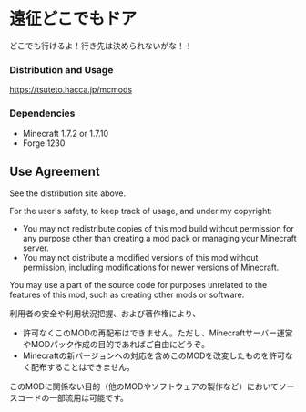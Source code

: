 # 遠征どこでもドア
どこでも行けるよ！行き先は決められないがな！！

### Distribution and Usage
https://tsuteto.hacca.jp/mcmods

### Dependencies
- Minecraft 1.7.2 or 1.7.10
- Forge 1230

## Use Agreement
See the distribution site above.

For the user's safety, to keep track of usage, and under my copyright:
- You may not redistribute copies of this mod build without permission for any purpose other than creating a mod pack or managing your Minecraft server.
- You may not distribute a modified versions of this mod without permission, including modifications for newer versions of Minecraft.

You may use a part of the source code for purposes unrelated to the features of this mod, such as creating other mods or software.

利用者の安全や利用状況把握、および著作権により、
- 許可なくこのMODの再配布はできません。ただし、Minecraftサーバー運営やMODパック作成の目的であればご自由にどうぞ。
- Minecraftの新バージョンへの対応を含めこのMODを改変したものを許可なく配布することはできません。

このMODに関係ない目的（他のMODやソフトウェアの製作など）においてソースコードの一部流用は可能です。
